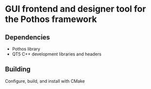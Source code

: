 # GUI frontend and designer tool for the Pothos framework

## Dependencies

* Pothos library
* QT5 C++ development libraries and headers

## Building

Configure, build, and install with CMake
